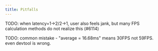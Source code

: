 ```yaml
---
title: Pitfalls
---
```


TODO: when latency=1->2/2->1, user also feels jank, but many FPS calculation methods do not realize this (#6114)

TODO: common mistake - "average = 16.68ms" means 30FPS not 59FPS. even devtool is wrong.
